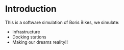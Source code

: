 # Introduction
This is a software simulation of Boris Bikes, we simulate:
- Infrastructure
- Docking stations
- Making our dreams reality!!